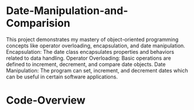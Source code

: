 # Date-Manipulation-and-Comparision
This project demonstrates my mastery of object-oriented programming concepts like operator overloading, encapsulation, and date manipulation. 
Encapsulation: The date class encapsulates properties and behaviors related to data handling. 
Operator Overloading: Basic operations are defined to increment, decrement, and compare date objects. 
Date Manipulation: The program can set, increment, and decrement dates which can be useful in certain software applications. 

# Code-Overview

